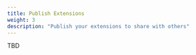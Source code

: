 ```yaml
---
title: Publish Extensions
weight: 3
description: "Publish your extensions to share with others"
---
```


TBD
